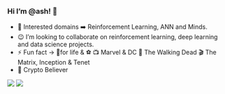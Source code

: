 ### Hi I’m @ash! 👋





- :eyes: Interested domains :arrow_right: Reinforcement Learning, ANN and Minds.
- :wink: I’m looking to collaborate on reinforcement learning, deep learning and data science projects.
- :zap:  Fun fact -> :ramen:for life & ⚽ :tv: Marvel & DC :zombie: The Walking Dead :clapper: The Matrix, Inception & Tenet
- :rocket: Crypto Believer 


<img src="https://github-readme-stats.vercel.app/api?username=ashyibo23&&show_icons=true&title_color=ffffff&icon_color=bb2acf&text_color=daf7dc&bg_color=151515">
<img src=https://github-readme-stats.vercel.app/api/top-langs/?username=ashyibo23&theme=tokyonight>


